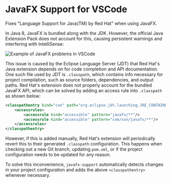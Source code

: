 # JavaFX Support for VSCode

Fixes "Language Support for Java(TM) by Red Hat" when using JavaFX.

In Java 8, JavaFX is bundled along with the JDK. However, the official Java Extension Pack does not account for this, causing persistent warnings and interfering with IntelliSense:

![Example of JavaFX problems in VSCode](https://i.imgur.com/BNhZ6gl.png)

This issue is caused by the Eclipse Language Server (JDT) that Red Hat's Java extension depends on for code completion and API documentation. One such file used by JDT is `.classpath`, which contains info necessary for project compilation, such as source folders, dependencies, and output paths. Red Hat's extension does not properly account for the bundled JavaFX API, which can be solved by adding an access rule into `.classpath` as shown below:

```xml
<classpathentry kind="con" path="org.eclipse.jdt.launching.JRE_CONTAINER/org.eclipse.jdt.internal.debug.ui.launcher.StandardVMType/JavaSE-1.8/">
    <accessrules>
        <accessrule kind="accessible" pattern="javafx/**"/>
        <accessrule kind="accessible" pattern="com/sun/javafx/**"/>
    </accessrules>
</classpathentry>
```

However, if this is added manually, Red Hat's extension will periodically revert this to their generated `.classpath` configuration. This happens when checking out a new Git branch, updating `pom.xml`, or if the project configuration needs to be updated for any reason.

To solve this inconvenience, `javafx-support` automatically detects changes in your project configuration and adds the above `<classpathentry>` whenever necessary.
